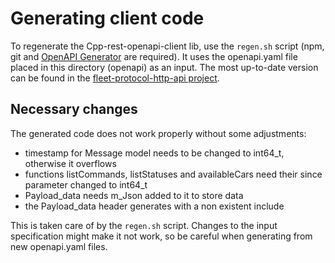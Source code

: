 # Generating client code

To regenerate the Cpp-rest-openapi-client lib, use the `regen.sh` script (npm, git and [OpenAPI Generator](https://openapi-generator.tech/docs/installation/) are required). It uses the openapi.yaml file placed in this directory (openapi) as an input. The most up-to-date version can be found in the [fleet-protocol-http-api project](https://github.com/bringauto/fleet-protocol-http-api).

## Necessary changes

The generated code does not work properly without some adjustments:

- timestamp for Message model needs to be changed to int64_t, otherwise it overflows
- functions listCommands, listStatuses and availableCars need their since parameter changed to int64_t
- Payload_data needs m_Json added to it to store data
- the Payload_data header generates with a non existent include

This is taken care of by the `regen.sh` script. Changes to the input specification might make it not work, so be careful when generating from new openapi.yaml files.